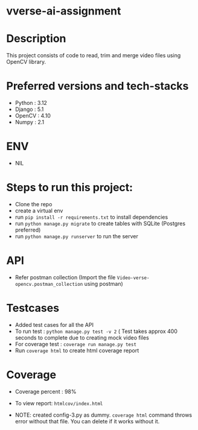 # vverse-ai-assignment

# Description
This project consists of code to read, trim and merge video files using OpenCV library.

# Preferred versions and tech-stacks
- Python : 3.12
- Django : 5.1
- OpenCV : 4.10
- Numpy : 2.1

# ENV
- NIL

# Steps to run this project:

- Clone the repo
- create a virtual env
- run `pip install -r requirements.txt` to install dependencies
- run `python manage.py migrate` to create tables with SQLite (Postgres preferred)
- run `python manage.py runserver` to run the server


# API
- Refer postman collection (Import the file `Video-verse-opencv.postman_collection` using postman)

# Testcases
- Added test cases for all the API
- To run test : `python manage.py test -v 2` ( Test takes approx 400 seconds to complete due to creating mock video files
- For coverage test : `coverage run manage.py test`
- Run `coverage html` to create html coverage report

# Coverage
- Coverage percent : 98%
- To view report: `htmlcov/index.html`

- NOTE: created config-3.py as dummy. `coverage html` command throws error without that file. You can delete if it works without it.
